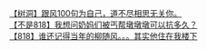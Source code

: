 [【树洞】跟风100句为自己，道不尽相思无关你。](http://tieba.baidu.com/p/2756827347?see_lz=1&pn=)   
[【不是818】我想问奶妈们被丐帮墩墩墩可以抗多久？](http://tieba.baidu.com/p/2756067174?see_lz=1&pn=)   
[【818】谁还记得当年的柳随风。。。其实他住在我楼下](http://tieba.baidu.com/p/2755332909?see_lz=1&pn=)   
